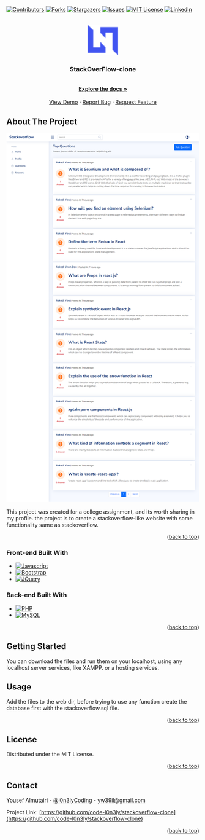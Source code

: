 <!-- Improved compatibility of back to top link: See: https://github.com/code-l0n3ly/stackoverflow-clone -->
<a name="readme-top"></a>
<!--
*** Thanks for checking out the stackoverflow-clone.
*** Don't forget to give the project a star!
*** Thanks again!, this is a side-project and is not and will not be observed or updated.
-->



<!-- PROJECT SHIELDS -->
<!--

-->
[![Contributors][contributors-shield]][contributors-url]
[![Forks][forks-shield]][forks-url]
[![Stargazers][stars-shield]][stars-url]
[![Issues][issues-shield]][issues-url]
[![MIT License][license-shield]][license-url]
[![LinkedIn][linkedin-shield]][linkedin-url]



<!-- PROJECT LOGO -->
<br />
<div align="center">
  <a href="https://github.com/code-l0n3ly/stackoverflow-clone">
    <img src="assets/img/logo.png" alt="Logo" width="80" height="80">
  </a>

  <h3 align="center">StackOverFlow-clone</h3>

  <p align="center">  
    <br />
    <a href="https://github.com/code-l0n3ly/stackoverflow-clone"><strong>Explore the docs »</strong></a>
    <br />
    <br />
    <a href="https://github.com/code-l0n3ly/stackoverflow-clone">View Demo</a>
    ·
    <a href="https://github.com/code-l0n3ly/stackoverflow-clone/issues">Report Bug</a>
    ·
    <a href="https://github.com/code-l0n3ly/stackoverflow-clone/issues">Request Feature</a>
  </p>
</div>




<!-- ABOUT THE PROJECT -->
## About The Project

[![Product Name Screen Shot][product-screenshot]](https://github.com/code-l0n3ly/stackoverflow-clone)

This project was created for a college assignment, and its worth sharing in my profile.
the project is to create a stackoverflow-like website with some functionality same as stackoverflow.

<p align="right">(<a href="#readme-top">back to top</a>)</p>



### Front-end Built With
* [![Javascript][JS.com]][Bootstrap-url]
* [![Bootstrap][Bootstrap.com]][Bootstrap-url]
* [![JQuery][JQuery.com]][JQuery-url]
### Back-end Built With
* [![PHP][PHP.com]][PHP-url]
* [![MySQL][MySQL.com]][MySQL-url]

<p align="right">(<a href="#readme-top">back to top</a>)</p>



<!-- GETTING STARTED -->
## Getting Started

You can download the files and run them on your localhost, using any localhost server services, like XAMPP.
or a hosting services.
<!-- USAGE EXAMPLES -->
## Usage

Add the files to the web dir, before trying to use any function create the database first with the stackoverflow.sql file.
<p align="right">(<a href="#readme-top">back to top</a>)</p>




<!-- LICENSE -->
## License

Distributed under the MIT License.

<p align="right">(<a href="#readme-top">back to top</a>)</p>



<!-- CONTACT -->
## Contact

Yousef Almutairi - [@l0n3lyCoding](https://twitter.com/l0n3lyCoding) - yw39il@gmail.com

Project Link: [https://github.com/code-l0n3ly/stackoverflow-clone](https://github.com/code-l0n3ly/stackoverflow-clone)

<p align="right">(<a href="#readme-top">back to top</a>)</p>



<!-- ACKNOWLEDGMENTS -->
<!-- ## Acknowledgments

Use this space to list resources you find helpful and would like to give credit to. I've included a few of my favorites to kick things off!

* [Choose an Open Source License](https://choosealicense.com)
* [GitHub Emoji Cheat Sheet](https://www.webpagefx.com/tools/emoji-cheat-sheet)
* [Malven's Flexbox Cheatsheet](https://flexbox.malven.co/)
* [Malven's Grid Cheatsheet](https://grid.malven.co/)
* [Img Shields](https://shields.io)
* [GitHub Pages](https://pages.github.com)
* [Font Awesome](https://fontawesome.com)
* [React Icons](https://react-icons.github.io/react-icons/search)

<p align="right">(<a href="#readme-top">back to top</a>)</p>

 -->

<!-- MARKDOWN LINKS & IMAGES -->
<!-- https://www.markdownguide.org/basic-syntax/#reference-style-links -->
[contributors-shield]: https://img.shields.io/github/contributors/othneildrew/Best-README-Template.svg?style=for-the-badge
[contributors-url]: https://github.com/code-l0n3ly/stackoverflow-clone/graphs/contributors
[forks-shield]: https://img.shields.io/github/forks/othneildrew/Best-README-Template.svg?style=for-the-badge
[forks-url]: https://github.com/code-l0n3ly/stackoverflow-clone/network/members
[stars-shield]: https://img.shields.io/github/stars/othneildrew/Best-README-Template.svg?style=for-the-badge
[stars-url]: https://github.com/code-l0n3ly/stackoverflow-clone/stargazers
[issues-shield]: https://img.shields.io/github/issues/othneildrew/Best-README-Template.svg?style=for-the-badge
[issues-url]: https://github.com/code-l0n3ly/stackoverflow-clone/issues
[license-shield]: https://img.shields.io/github/license/othneildrew/Best-README-Template.svg?style=for-the-badge
[license-url]: https://github.com/code-l0n3ly/stackoverflow-clone/master/LICENSE.txt
[linkedin-shield]: https://img.shields.io/badge/-LinkedIn-black.svg?style=for-the-badge&logo=linkedin&colorB=555
[linkedin-url]: https://linkedin.com/in/ym39
[product-screenshot]: assets/img/questions.png
[JS.com]: https://img.shields.io/badge/JavaScript-323330?style=for-the-badge&logo=javascript&logoColor=F7DF1E
[JS-url]: https://img.shields.io/badge/JavaScript-323330?style=for-the-badge&logo=javascript&logoColor=F7DF1E
[MySQL.com]: https://img.shields.io/badge/MySQL-00000F?style=for-the-badge&logo=mysql&logoColor=white
[MySQL-url]: https://img.shields.io/badge/MySQL-00000F?style=for-the-badge&logo=mysql&logoColor=white
[php.com]: https://img.shields.io/badge/PHP-777BB4?style=for-the-badge&logo=php&logoColor=white
[php-url]: https://img.shields.io/badge/PHP-777BB4?style=for-the-badge&logo=php&logoColor=white
[Bootstrap.com]: https://img.shields.io/badge/Bootstrap-563D7C?style=for-the-badge&logo=bootstrap&logoColor=white
[Bootstrap-url]: https://img.shields.io/badge/Bootstrap-563D7C?style=for-the-badge&logo=bootstrap&logoColor=white
[JQuery.com]: https://img.shields.io/badge/jQuery-0769AD?style=for-the-badge&logo=jquery&logoColor=white
[JQuery-url]: https://img.shields.io/badge/jQuery-0769AD?style=for-the-badge&logo=jquery&logoColor=white
